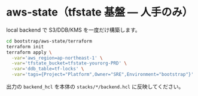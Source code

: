 # aws-state（tfstate 基盤 — 人手のみ）
local backend で S3/DDB/KMS を一度だけ構築します。

```bash
cd bootstrap/aws-state/terraform
terraform init
terraform apply \
  -var='aws_region=ap-northeast-1' \
  -var='tfstate_bucket=tfstate-yourorg-PRD' \
  -var='ddb_table=tf-locks' \
  -var='tags={Project="Platform",Owner="SRE",Environment="bootstrap"}'
```
出力の `backend_hcl` を本体の `stacks/*/backend.hcl` に反映してください。
